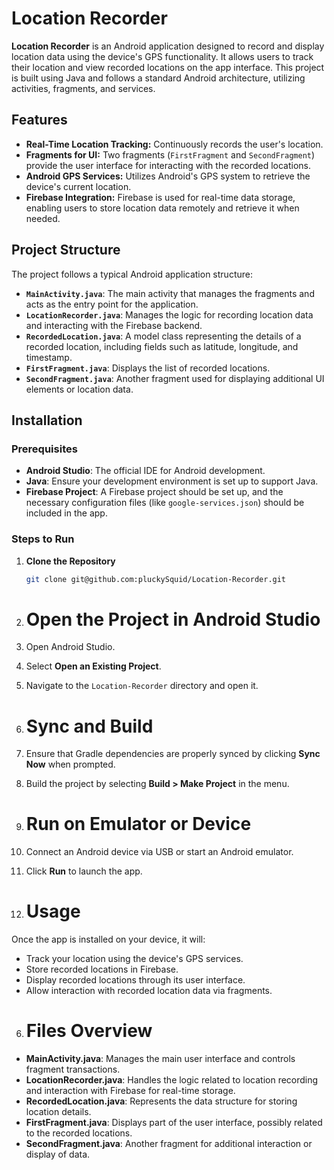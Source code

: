 # Location Recorder

**Location Recorder** is an Android application designed to record and display location data using the device's GPS functionality. 
It allows users to track their location and view recorded locations on the app interface. This project is built using Java and 
follows a standard Android architecture, utilizing activities, fragments, and services.

## Features

- **Real-Time Location Tracking:** Continuously records the user's location.
- **Fragments for UI:** Two fragments (`FirstFragment` and `SecondFragment`) provide the user interface for interacting with the recorded locations.
- **Android GPS Services:** Utilizes Android's GPS system to retrieve the device's current location.
- **Firebase Integration:** Firebase is used for real-time data storage, enabling users to store location data remotely and retrieve it when needed.

## Project Structure

The project follows a typical Android application structure:

- **`MainActivity.java`**: The main activity that manages the fragments and acts as the entry point for the application.
- **`LocationRecorder.java`**: Manages the logic for recording location data and interacting with the Firebase backend.
- **`RecordedLocation.java`**: A model class representing the details of a recorded location, including fields such as latitude, longitude, and timestamp.
- **`FirstFragment.java`**: Displays the list of recorded locations.
- **`SecondFragment.java`**: Another fragment used for displaying additional UI elements or location data.


## Installation

### Prerequisites

- **Android Studio**: The official IDE for Android development.
- **Java**: Ensure your development environment is set up to support Java.
- **Firebase Project**: A Firebase project should be set up, and the necessary configuration files (like `google-services.json`) should be included in the app.

### Steps to Run

1. **Clone the Repository**

   ```bash
   git clone git@github.com:pluckySquid/Location-Recorder.git
2. # Open the Project in Android Studio

1. Open Android Studio.
2. Select **Open an Existing Project**.
3. Navigate to the `Location-Recorder` directory and open it.

3. # Sync and Build

1. Ensure that Gradle dependencies are properly synced by clicking **Sync Now** when prompted.
2. Build the project by selecting **Build > Make Project** in the menu.

4. # Run on Emulator or Device

1. Connect an Android device via USB or start an Android emulator.
2. Click **Run** to launch the app.

5. # Usage

Once the app is installed on your device, it will:

- Track your location using the device's GPS services.
- Store recorded locations in Firebase.
- Display recorded locations through its user interface.
- Allow interaction with recorded location data via fragments.

6. # Files Overview

- **MainActivity.java**: Manages the main user interface and controls fragment transactions.
- **LocationRecorder.java**: Handles the logic related to location recording and interaction with Firebase for real-time storage.
- **RecordedLocation.java**: Represents the data structure for storing location details.
- **FirstFragment.java**: Displays part of the user interface, possibly related to the recorded locations.
- **SecondFragment.java**: Another fragment for additional interaction or display of data.

